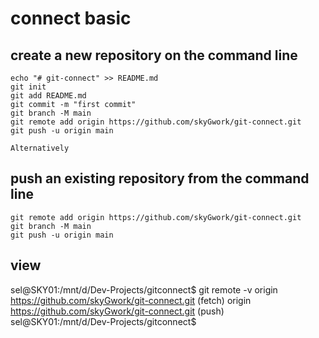  # connect basic
 ## create a new repository on the command line

    echo "# git-connect" >> README.md
    git init
    git add README.md
    git commit -m "first commit"
    git branch -M main
    git remote add origin https://github.com/skyGwork/git-connect.git
    git push -u origin main
    
`Alternatively`

  ## push an existing repository from the command line

    git remote add origin https://github.com/skyGwork/git-connect.git
    git branch -M main
    git push -u origin main
    
## view
   sel@SKY01:/mnt/d/Dev-Projects/gitconnect$ git remote -v
   origin  https://github.com/skyGwork/git-connect.git (fetch)
   origin  https://github.com/skyGwork/git-connect.git (push)
   sel@SKY01:/mnt/d/Dev-Projects/gitconnect$
